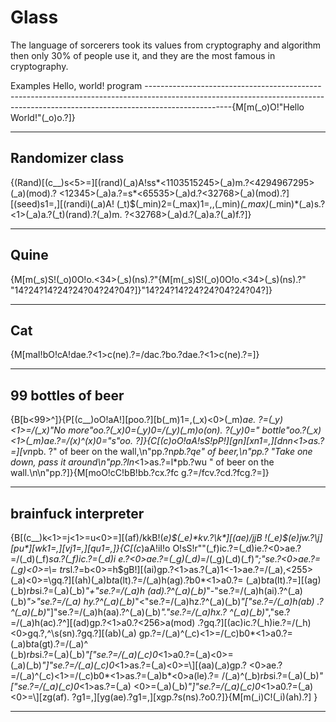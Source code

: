 # Glass
The language of sorcerers took its values ​​from cryptography and algorithm then only 30% of people use it, and they are the most famous in cryptography.

Examples
Hello, world! program
---------------------------------------------------------------------------------------------------------------------------------------------------------------------------------{M[m(_o)O!"Hello World!"(_o)o.?]}
_________________________________________________________________________________________________________________________________________________________________________________
Randomizer class
---------------------------------------------------------------------------------------------------------------------------------------------------------------------------------
{(Rand)[(c__)s<5>=][(rand)(_a)A!ss*<1103515245>(_a)m.?<4294967295>(_a)(mod).?
<12345>(_a)a.?=s*<65535>(_a)d.?<32768>(_a)(mod).?][(seed)s1=,][(randi)(_a)A!
(_t)$(_min)2=(_max)1=,,(_min)*(_max)*(_min)*(_a)s.?<1>(_a)a.?(_t)(rand).?(_a)m.
?<32768>(_a)d.?(_a)a.?(_a)f.?]}
_________________________________________________________________________________________________________________________________________________________________________________
Quine
---------------------------------------------------------------------------------------------------------------------------------------------------------------------------------
{M[m(_s)S!(_o)0O!o.<34>(_s)(ns).?"{M[m(_s)S!(_o)0O!o.<34>(_s)(ns).?"
"14?24?14?24?24?04?24?04?]}"14?24?14?24?24?04?24?04?]}
_________________________________________________________________________________________________________________________________________________________________________________
Cat 
---------------------------------------------------------------------------------------------------------------------------------------------------------------------------------
{M[maI!bO!cA!dae.?<1>c(ne).?=/dac.?bo.?dae.?<1>c(ne).?=\]}
_________________________________________________________________________________________________________________________________________________________________________________
99 bottles of beer
---------------------------------------------------------------------------------------------------------------------------------------------------------------------------------
{B[b<99>^]}{P[(c__)oO!aA!][poo.?][b(_m)1=,(_x)<0>(_m)*ae.
?=(_y)<1>=/(_x)"No more"oo.?(_x)0=(_y)0=\/(_y)(_m)*o(on).
?(_y)0=\" bottle"oo.?(_x)<1>(_m)*ae.?=/(_x)^(_x)0=\"s"oo.
?]}{C[(c__)oO!aA!sS!pP!][gn*][xn1=,][dnn*<1>as.?=][vn*pb.
?" of beer on the wall,\n"pp.?n*pb.?qe" of beer,\n"pp.?
"Take one down, pass it around\n"pp.?ln*<1>as.?=l*pb.?wu
" of beer on the wall.\n\n"pp.?]}{M[moO!cC!bB!bb.?cx.?fc
g.?=/fcv.?cd.?fcg.?=\]}
_________________________________________________________________________________________________________________________________________________________________________________
brainfuck interpreter
---------------------------------------------------------------------------------------------------------------------------------------------------------------------------------
{B[(c__)k<1>=j<1>=u<0>=][(af)/kkB!(_e)$(_e)*kv.?\k*][(ae)/jjB
!(_e)$(_e)*jw.?\j*][pu*][wk1=,][vj1=,][qu1=,]}{C[(c__)aA!iI!o
O!sS!r""(_f)ic.?=(_d)ie.?<0>ae.?=/(_d)(_f)*sa.?(_f)ic.?=(_d)i
e.?<0>ae.?=(_g)(_d)*=/(_g)(_d)(_f)*";"se.?<0>ae.?=(_g)<0>=\\=
tr*sl.?=b<0>=h$gB!][(ai)gp.?<1>as.?(_a)1<-1>ae.?=/(_a),<255>
(_a)<0>=\gq.?][(ah)(_a)b*t*a(lt).?=/(_a)h(ag).?b0*<1>a0.?=
(_a)b*t*a(lt).?=\][(ag)(_b)r*b*si.?=(_a)(_b)*"+"se.?=/(_a)h
(ad).?^\(_a)(_b)*"-"se.?=/(_a)h(ai).?^\(_a)(_b)*">"se.?=/(_a)
hy.?^\(_a)(_b)*"<"se.?=/(_a)hz.?^\(_a)(_b)*"["se.?=/(_a)h(ab)
.?^\(_a)(_b)*"]"se.?=/(_a)h(aa).?^\(_a)(_b)*"."se.?=/(_a)hx.?
^\(_a)(_b)*","se.?=/(_a)h(ac).?^\][(ad)gp.?<1>a0.?<256>a(mod)
.?gq.?][(ac)ic.?(_h)ie.?=/(_h)<0>gq.?,^\s(sn).?gq.?][(ab)(_a)
gp.?=/(_a)^\(_c)<1>=/(_c)b0*<1>a0.?=(_a)b*t*a(gt).?=/(_a)^\
(_b)r*b*si.?=(_a)(_b)*"["se.?=/(_a)(_c)0*<1>a0.?=(_a)<0>=\
(_a)(_b)*"]"se.?=/(_a)(_c)0*<1>as.?=(_a)<0>=\\][(aa)(_a)gp.?
<0>ae.?=/(_a)^\(_c)<1>=/(_c)b0*<1>as.?=(_a)b*<0>a(le).?=
/(_a)^\(_b)r*b*si.?=(_a)(_b)*"["se.?=/(_a)(_c)0*<1>as.?=(_a)
<0>=\(_a)(_b)*"]"se.?=/(_a)(_c)0*<1>a0.?=(_a)<0>=\\][zg(af).
?g1=,][yg(ae).?g1=,][xgp.?s(ns).?o0.?]}{M[m(_i)C!(_i)(ah).?]
}
_________________________________________________________________________________________________________________________________________________________________________________
